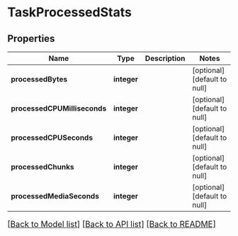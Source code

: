 # TaskProcessedStats

## Properties
Name | Type | Description | Notes
------------ | ------------- | ------------- | -------------
**processedBytes** | **integer** |  | [optional] [default to null]
**processedCPUMilliseconds** | **integer** |  | [optional] [default to null]
**processedCPUSeconds** | **integer** |  | [optional] [default to null]
**processedChunks** | **integer** |  | [optional] [default to null]
**processedMediaSeconds** | **integer** |  | [optional] [default to null]

[[Back to Model list]](../README.md#documentation-for-models) [[Back to API list]](../README.md#documentation-for-api-endpoints) [[Back to README]](../README.md)

<style>
     p, ul, ol, li { font-size: 18px !important;}
</style>


